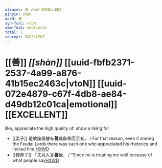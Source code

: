 ```yaml
---
aliases: 善 vtoN EXCELLENT
pinyin: shàn
word: 善
syn-func: vtoN
sem-feat: emotional
total: 2
concept: EXCELLENT 
---
```

# [[善]] *[[shàn]]*  [[uuid-fbfb2371-2537-4a99-a876-41b15ec2463c|vtoN]] [[uuid-072e4879-c67f-4db8-ae84-d49db12c01ca|emotional]] [[EXCELLENT]]
like, appreciate the high quality of; show a liking for
 - [[孟子]] 是故諸侯雖有**善**其辭命而至者， / For that reason, even if among the Feudal Lords there was such one who appreciated his rhetorics and invited him,[HXWD](https://hxwd.org/textview.html?location=KR1h0001_tls_003-41a.15)
 - [[韓非子]] 「夫以人言**善**我， / "Since he is treating me well because of what people say[HXWD](https://hxwd.org/textview.html?location=KR3c0005_tls_022-74a.7)
